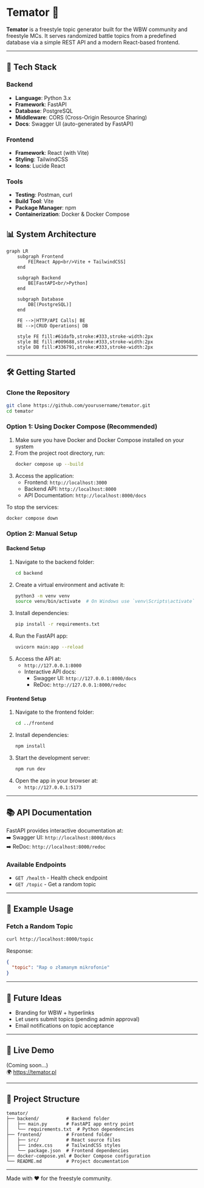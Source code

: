 # Temator 🎤

**Temator** is a freestyle topic generator built for the WBW community and freestyle MCs. It serves randomized battle topics from a predefined database via a simple REST API and a modern React-based frontend.

---

## 🚀 Tech Stack

### Backend
- **Language**: Python 3.x
- **Framework**: FastAPI
- **Database**: PostgreSQL
- **Middleware**: CORS (Cross-Origin Resource Sharing)
- **Docs**: Swagger UI (auto-generated by FastAPI)

### Frontend
- **Framework**: React (with Vite)
- **Styling**: TailwindCSS
- **Icons**: Lucide React

### Tools
- **Testing**: Postman, curl
- **Build Tool**: Vite
- **Package Manager**: npm
- **Containerization**: Docker & Docker Compose

## 📊 System Architecture

```mermaid
graph LR
    subgraph Frontend
        FE[React App<br/>Vite + TailwindCSS]
    end

    subgraph Backend
        BE[FastAPI<br/>Python]
    end

    subgraph Database
        DB[(PostgreSQL)]
    end

    FE -->|HTTP/API Calls| BE
    BE -->|CRUD Operations| DB

    style FE fill:#61dafb,stroke:#333,stroke-width:2px
    style BE fill:#009688,stroke:#333,stroke-width:2px
    style DB fill:#336791,stroke:#333,stroke-width:2px
```

---

## 🛠️ Getting Started

### Clone the Repository
```bash
git clone https://github.com/yourusername/temator.git
cd temator
```

### Option 1: Using Docker Compose (Recommended)
1. Make sure you have Docker and Docker Compose installed on your system
2. From the project root directory, run:
   ```bash
   docker compose up --build
   ```
3. Access the application:
   - Frontend: `http://localhost:3000`
   - Backend API: `http://localhost:8000`
   - API Documentation: `http://localhost:8000/docs`

To stop the services:
```bash
docker compose down
```

### Option 2: Manual Setup

#### Backend Setup
1. Navigate to the backend folder:
   ```bash
   cd backend
   ```
2. Create a virtual environment and activate it:
   ```bash
   python3 -m venv venv
   source venv/bin/activate  # On Windows use `venv\Scripts\activate`
   ```
3. Install dependencies:
   ```bash
   pip install -r requirements.txt
   ```
4. Run the FastAPI app:
   ```bash
   uvicorn main:app --reload
   ```
5. Access the API at:
   - `http://127.0.0.1:8000`
   - Interactive API docs:
     - Swagger UI: `http://127.0.0.1:8000/docs`
     - ReDoc: `http://127.0.0.1:8000/redoc`

#### Frontend Setup
1. Navigate to the frontend folder:
   ```bash
   cd ../frontend
   ```
2. Install dependencies:
   ```bash
   npm install
   ```
3. Start the development server:
   ```bash
   npm run dev
   ```
4. Open the app in your browser at:
   - `http://127.0.0.1:5173`

---

## 📚 API Documentation

FastAPI provides interactive documentation at:  
➡️ Swagger UI: `http://localhost:8000/docs`  
➡️ ReDoc: `http://localhost:8000/redoc`

### Available Endpoints

- `GET /health` - Health check endpoint
- `GET /topic` - Get a random topic

---

## 🧪 Example Usage

### Fetch a Random Topic
```bash
curl http://localhost:8000/topic
```

Response:
```json
{
  "topic": "Rap o złamanym mikrofonie"
}
```

---

## 🌱 Future Ideas

- Branding for WBW + hyperlinks
- Let users submit topics (pending admin approval)
- Email notifications on topic acceptance

---

## 🔗 Live Demo

(Coming soon...)  
🌍 https://temator.pl

---

## 📁 Project Structure

```
temator/
├── backend/          # Backend folder
│   ├── main.py       # FastAPI app entry point
│   └── requirements.txt  # Python dependencies
├── frontend/         # Frontend folder
│   ├── src/          # React source files
│   ├── index.css     # TailwindCSS styles
│   └── package.json  # Frontend dependencies
├── docker-compose.yml # Docker Compose configuration
└── README.md         # Project documentation
```

---

Made with ❤️ for the freestyle community.